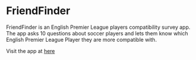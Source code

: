 # FriendFinder

FriendFinder is an English Premier League players compatibility survey app. The app asks 10 questions about soccer players and lets them know which English Premier League Player they are more compatible with.

Visit the app at [here](https://evening-plains-30080.herokuapp.com/)
